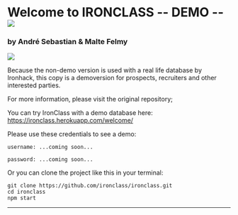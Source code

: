 # Welcome to IRONCLASS -- DEMO --  ![](https://img.shields.io/badge/Project-%232-blue.svg)
### by André Sebastian & Malte Felmy

![](http://i67.tinypic.com/2qxyl3n.png)

Because the non-demo version is used with a real life database by Ironhack, this copy is a demoversion for prospects, recruiters and other interested parties. 

For more information, please visit the original repository;

You can try IronClass with a demo database here: https://ironclass.herokuapp.com/welcome/

Please use these credentials to see a demo:
  
    username: ...coming soon...
  
    password: ...coming soon...

Or you can clone the project like this in your terminal:

```
git clone https://github.com/ironclass/ironclass.git 
cd ironclass
npm start
```

---
